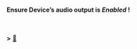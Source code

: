 <h4>Ensure Device’s audio output is <i>Enabled</i> !</h4> 


<br />

**>** [🍳](https://player.vimeo.com/video/429245404)





